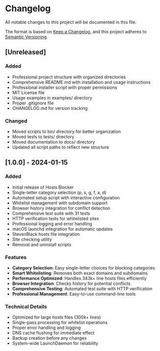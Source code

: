 # Changelog

All notable changes to this project will be documented in this file.

The format is based on [Keep a Changelog](https://keepachangelog.com/en/1.0.0/),
and this project adheres to [Semantic Versioning](https://semver.org/spec/v2.0.0.html).

## [Unreleased]

### Added
- Professional project structure with organized directories
- Comprehensive README.md with installation and usage instructions
- Professional installer script with proper permissions
- MIT License file
- Usage examples in examples/ directory
- Proper .gitignore file
- CHANGELOG.md for version tracking

### Changed
- Moved scripts to bin/ directory for better organization
- Moved tests to tests/ directory
- Moved documentation to docs/ directory
- Updated all script paths to reflect new structure

## [1.0.0] - 2024-01-15

### Added
- Initial release of Hosts Blocker
- Single-letter category selection (p, s, g, f, a, d)
- Automated setup script with interactive configuration
- Whitelist management with subdomain support
- Browser history integration for conflict detection
- Comprehensive test suite with 31 tests
- HTTP verification tests for whitelisted sites
- Professional logging and error handling
- macOS launchd integration for automatic updates
- StevenBlack hosts file integration
- Site checking utility
- Removal and uninstall scripts

### Features
- **Category Selection**: Easy single-letter choices for blocking categories
- **Smart Whitelisting**: Removes both exact domains and subdomains
- **Performance Optimized**: Handles 343k+ line hosts files efficiently
- **Browser Integration**: Checks history for potential conflicts
- **Comprehensive Testing**: Automated test suite with HTTP verification
- **Professional Management**: Easy-to-use command-line tools

### Technical Details
- Optimized for large hosts files (300k+ lines)
- Single-pass processing for whitelist operations
- Proper error handling and logging
- DNS cache flushing for immediate effect
- Backup creation before any changes
- System-wide LaunchDaemon for reliability
